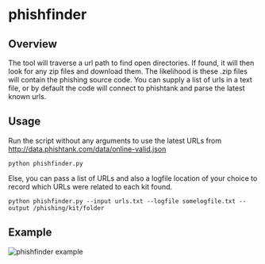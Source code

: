 # phishfinder

## Overview
The tool will traverse a url path to find open directories. If found, it will then look for any zip files and download them. The likelihood is these .zip files will contain the phishing source code. You can supply a list of urls in a text file, or by default the code will connect to phishtank and parse the latest known urls. 

## Usage
Run the script without any arguments to use the latest URLs from http://data.phishtank.com/data/online-valid.json
    
    python phishfinder.py

Else, you can pass a list of URLs and also a logfile location of your choice to record which URLs were related to each kit found.

    python phishfinder.py --input urls.txt --logfile somelogfile.txt --output /phishing/kit/folder

## Example

![phishfinder example](/../screenshots/render1551268365598.gif?raw=true "Phishfinder Example")

